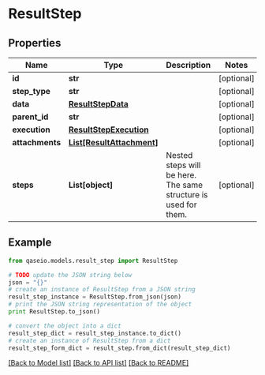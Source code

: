 # ResultStep


## Properties

Name | Type | Description | Notes
------------ | ------------- | ------------- | -------------
**id** | **str** |  | [optional] 
**step_type** | **str** |  | [optional] 
**data** | [**ResultStepData**](ResultStepData.md) |  | [optional] 
**parent_id** | **str** |  | [optional] 
**execution** | [**ResultStepExecution**](ResultStepExecution.md) |  | [optional] 
**attachments** | [**List[ResultAttachment]**](ResultAttachment.md) |  | [optional] 
**steps** | **List[object]** | Nested steps will be here. The same structure is used for them. | [optional] 

## Example

```python
from qaseio.models.result_step import ResultStep

# TODO update the JSON string below
json = "{}"
# create an instance of ResultStep from a JSON string
result_step_instance = ResultStep.from_json(json)
# print the JSON string representation of the object
print ResultStep.to_json()

# convert the object into a dict
result_step_dict = result_step_instance.to_dict()
# create an instance of ResultStep from a dict
result_step_form_dict = result_step.from_dict(result_step_dict)
```
[[Back to Model list]](../README.md#documentation-for-models) [[Back to API list]](../README.md#documentation-for-api-endpoints) [[Back to README]](../README.md)


